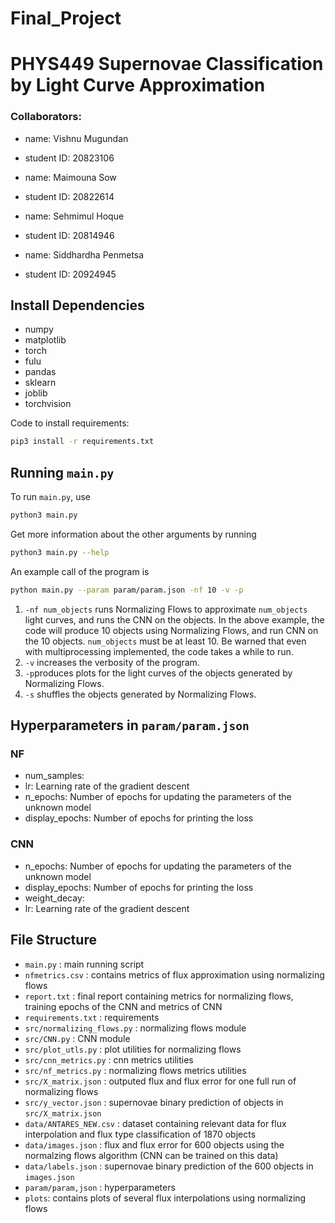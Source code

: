 # Final_Project
# PHYS449 Supernovae Classification by Light Curve Approximation

### Collaborators:
- name: Vishnu Mugundan
- student ID: 20823106

- name: Maimouna Sow
- student ID: 20822614

- name: Sehmimul Hoque
- student ID: 20814946

- name: Siddhardha Penmetsa
- student ID: 20924945

## Install Dependencies

- numpy
- matplotlib
- torch
- fulu
- pandas
- sklearn
- joblib
- torchvision

Code to install requirements:
```sh
pip3 install -r requirements.txt
```

## Running `main.py`

To run `main.py`, use

```sh
python3 main.py
```

Get more information about the other arguments by running

```sh
python3 main.py --help
```

An example call of the program is

```sh
python main.py --param param/param.json -nf 10 -v -p
```

1. `-nf num_objects` runs Normalizing Flows to approximate `num_objects` light curves, and runs the CNN on the objects. In the above example, the code will produce 10 objects using Normalizing Flows, and run CNN on the 10 objects. `num_objects` must be at least 10. Be warned that even with multiprocessing implemented, the code takes a while to run.
2. `-v` increases the verbosity of the program.
3. `-p`produces plots for the light curves of the objects generated by Normalizing Flows.
4. `-s` shuffles the objects generated by Normalizing Flows. 

## Hyperparameters in `param/param.json`

### NF
- num_samples: 
- lr: Learning rate of the gradient descent
- n_epochs: Number of epochs for updating the parameters of the unknown model
- display_epochs: Number of epochs for printing the loss

### CNN
- n_epochs: Number of epochs for updating the parameters of the unknown model
- display_epochs: Number of epochs for printing the loss
- weight_decay: 
- lr: Learning rate of the gradient descent

## File Structure
- `main.py` : main running script
- `nfmetrics.csv` : contains metrics of flux approximation using normalizing flows
- `report.txt` : final report containing metrics for normalizing flows, training epochs of the CNN and metrics of CNN
- `requirements.txt` : requirements
- `src/normalizing_flows.py` : normalizing flows module
- `src/CNN.py` : CNN module
- `src/plot_utls.py` : plot utilities for normalizing flows
-  `src/cnn_metrics.py` : cnn metrics utilities
- `src/nf_metrics.py` : normalizing flows metrics utilities
- `src/X_matrix.json` : outputed flux and flux error for one full run of normalizing flows
- `src/y_vector.json` : supernovae binary prediction of objects in `src/X_matrix.json`
- `data/ANTARES_NEW.csv` : dataset containing relevant data for flux interpolation and flux type classification of 1870 objects
- `data/images.json` : flux and flux error for 600 objects using the normalzing flows algorithm (CNN can be trained on this data)
- `data/labels.json` : supernovae binary prediction of the 600 objects in `images.json`
- `param/param,json` : hyperparameters
- `plots`: contains plots of several flux interpolations using normalizing flows



